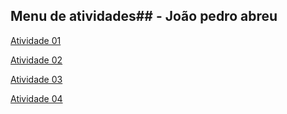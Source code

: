 ## Menu de atividades## - João pedro abreu

[Atividade 01](https://byjoao1.github.io/atividade01/)


[Atividade 02](https://byjoao1.github.io/atividade02/)

[Atividade 03](https://byjoao1.github.io/atividade03/)


[Atividade 04](https://byjoao1.github.io/Atividade04/)
